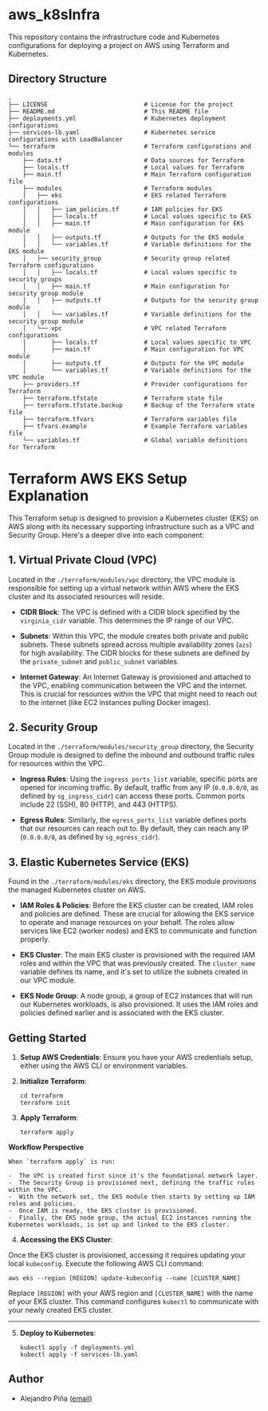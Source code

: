 # aws_k8sInfra

This repository contains the infrastructure code and Kubernetes configurations for deploying a project on AWS using Terraform and Kubernetes.

## Directory Structure

```
.
├── LICENSE                           # License for the project
├── README.md                         # This README file
├── deployments.yml                   # Kubernetes deployment configurations
├── services-lb.yaml                  # Kubernetes service configurations with LoadBalancer
└── terraform                         # Terraform configurations and modules
    ├── data.tf                       # Data sources for Terraform
    ├── locals.tf                     # Local values for Terraform
    ├── main.tf                       # Main Terraform configuration file
    ├── modules                       # Terraform modules
    │   ├── eks                       # EKS related Terraform configurations
    │   │   ├── iam_policies.tf       # IAM policies for EKS
    │   │   ├── locals.tf             # Local values specific to EKS
    │   │   ├── main.tf               # Main configuration for EKS module
    │   │   ├── outputs.tf            # Outputs for the EKS module
    │   │   └── variables.tf          # Variable definitions for the EKS module
    │   ├── security_group            # Security group related Terraform configurations
    │   │   ├── locals.tf             # Local values specific to security groups
    │   │   ├── main.tf               # Main configuration for security group module
    │   │   ├── outputs.tf            # Outputs for the security group module
    │   │   └── variables.tf          # Variable definitions for the security group module
    │   └── vpc                       # VPC related Terraform configurations
    │       ├── locals.tf             # Local values specific to VPC
    │       ├── main.tf               # Main configuration for VPC module
    │       ├── outputs.tf            # Outputs for the VPC module
    │       └── variables.tf          # Variable definitions for the VPC module
    ├── providers.tf                  # Provider configurations for Terraform
    ├── terraform.tfstate             # Terraform state file
    ├── terraform.tfstate.backup      # Backup of the Terraform state file
    ├── terraform.tfvars              # Terraform variables file
    ├── tfvars.example                # Example Terraform variables file
    └── variables.tf                  # Global variable definitions for Terraform
```

# Terraform AWS EKS Setup Explanation

This Terraform setup is designed to provision a Kubernetes cluster (EKS) on AWS along with its necessary supporting infrastructure such as a VPC and Security Group. Here's a deeper dive into each component:

## 1. **Virtual Private Cloud (VPC)**

Located in the `./terraform/modules/vpc` directory, the VPC module is responsible for setting up a virtual network within AWS where the EKS cluster and its associated resources will reside.

- **CIDR Block**: The VPC is defined with a CIDR block specified by the `virginia_cidr` variable. This determines the IP range of our VPC.
  
- **Subnets**: Within this VPC, the module creates both private and public subnets. These subnets spread across multiple availability zones (`azs`) for high availability. The CIDR blocks for these subnets are defined by the `private_subnet` and `public_subnet` variables.

- **Internet Gateway**: An Internet Gateway is provisioned and attached to the VPC, enabling communication between the VPC and the internet. This is crucial for resources within the VPC that might need to reach out to the internet (like EC2 instances pulling Docker images).

## 2. **Security Group**

Located in the `./terraform/modules/security_group` directory, the Security Group module is designed to define the inbound and outbound traffic rules for resources within the VPC.

- **Ingress Rules**: Using the `ingress_ports_list` variable, specific ports are opened for incoming traffic. By default, traffic from any IP (`0.0.0.0/0`, as defined by `sg_ingress_cidr`) can access these ports. Common ports include 22 (SSH), 80 (HTTP), and 443 (HTTPS).

- **Egress Rules**: Similarly, the `egress_ports_list` variable defines ports that our resources can reach out to. By default, they can reach any IP (`0.0.0.0/0`, as defined by `sg_egress_cidr`).

## 3. **Elastic Kubernetes Service (EKS)**

Found in the `./terraform/modules/eks` directory, the EKS module provisions the managed Kubernetes cluster on AWS.

- **IAM Roles & Policies**: Before the EKS cluster can be created, IAM roles and policies are defined. These are crucial for allowing the EKS service to operate and manage resources on your behalf. The roles allow services like EC2 (worker nodes) and EKS to communicate and function properly.

- **EKS Cluster**: The main EKS cluster is provisioned with the required IAM roles and within the VPC that was previously created. The `cluster_name` variable defines its name, and it's set to utilize the subnets created in our VPC module.

- **EKS Node Group**: A node group, a group of EC2 instances that will run our Kubernetes workloads, is also provisioned. It uses the IAM roles and policies defined earlier and is associated with the EKS cluster.

## Getting Started

1. **Setup AWS Credentials**: Ensure you have your AWS credentials setup, either using the AWS CLI or environment variables.

2. **Initialize Terraform**:
   ```
   cd terraform
   terraform init
   ```

3. **Apply Terraform**:
   ```
   terraform apply
   ```

**Workflow Perspective**

    When `terraform apply` is run:
    
    -  The VPC is created first since it's the foundational network layer.
    -  The Security Group is provisioned next, defining the traffic rules within the VPC.
    -  With the network set, the EKS module then starts by setting up IAM roles and policies.
    -  Once IAM is ready, the EKS cluster is provisioned.
    -  Finally, the EKS node group, the actual EC2 instances running the Kubernetes workloads, is set up and linked to the EKS cluster.


4. **Accessing the EKS Cluster**:

Once the EKS cluster is provisioned, accessing it requires updating your local `kubeconfig`. Execute the following AWS CLI command:

```
aws eks --region [REGION] update-kubeconfig --name [CLUSTER_NAME]
```

Replace `[REGION]` with your AWS region and `[CLUSTER_NAME]` with the name of your EKS cluster. This command configures `kubectl` to communicate with your newly created EKS cluster.

---

5. **Deploy to Kubernetes**:
   ```
   kubectl apply -f deployments.yml
   kubectl apply -f services-lb.yaml
   ```

## Author

- Alejandro Piña ([email](mailto:alexander.pinna@protonmail.com))
